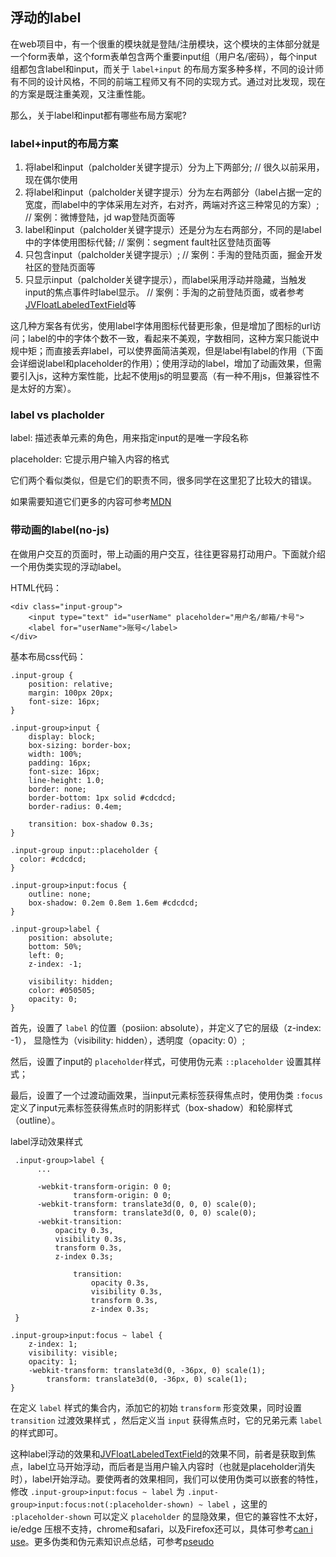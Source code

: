 ## 浮动的label

在web项目中，有一个很重的模块就是登陆/注册模块，这个模块的主体部分就是一个form表单，这个form表单包含两个重要input组（用户名/密码），每个input组都包含label和input，而关于 `label+input` 的布局方案多种多样，不同的设计师有不同的设计风格，不同的前端工程师又有不同的实现方式。通过对比发现，现在的方案是既注重美观，又注重性能。

那么，关于label和input都有哪些布局方案呢?

### label+input的布局方案

1. 将label和input（palcholder关键字提示）分为上下两部分; // 很久以前采用，现在偶尔使用
2. 将label和input（palcholder关键字提示）分为左右两部分（label占据一定的宽度，而label中的字体采用左对齐，右对齐，两端对齐这三种常见的方案）; // 案例：微博登陆，jd wap登陆页面等
3. label和input（palcholder关键字提示）还是分为左右两部分，不同的是label中的字体使用图标代替; // 案例：segment fault社区登陆页面等
4. 只包含input（palcholder关键字提示）; // 案例：手淘的登陆页面，掘金开发社区的登陆页面等
5. 只显示input（palcholder关键字提示），而label采用浮动并隐藏，当触发input的焦点事件时label显示。 // 案例：手淘的之前登陆页面，或者参考[JVFloatLabeledTextField](https://github.com/jverdi/JVFloatLabeledTextField)等

这几种方案各有优劣，使用label字体用图标代替更形象，但是增加了图标的url访问；label的中的字体个数不一致，看起来不美观，字数相同，这种方案只能说中规中矩；而直接丢弃label，可以使界面简洁美观，但是label有label的作用（下面会详细说label和placeholder的作用）；使用浮动的label，增加了动画效果，但需要引入js，这种方案性能，比起不使用js的明显要高（有一种不用js，但兼容性不是太好的方案）。

### label vs placholder

label: 描述表单元素的角色，用来指定input的是唯一字段名称

placeholder: 它提示用户输入内容的格式

它们两个看似类似，但是它们的职责不同，很多同学在这里犯了比较大的错误。

如果需要知道它们更多的内容可参考[MDN](https://developer.mozilla.org/zh-CN/docs/Web/HTML/Element/input#The_%3Clabel%3E_element)

### 带动画的label(no-js)

在做用户交互的页面时，带上动画的用户交互，往往更容易打动用户。下面就介绍一个用伪类实现的浮动label。

HTML代码：

```
<div class="input-group">
    <input type="text" id="userName" placeholder="用户名/邮箱/卡号">
    <label for="userName">账号</label>
</div>
```

基本布局css代码：

```
.input-group {
    position: relative;
    margin: 100px 20px;
    font-size: 16px;
}

.input-group>input {
    display: block;
    box-sizing: border-box;
    width: 100%;
    padding: 16px;
    font-size: 16px;
    line-height: 1.0;
    border: none;
    border-bottom: 1px solid #cdcdcd;
    border-radius: 0.4em;

    transition: box-shadow 0.3s;
}

.input-group input::placeholder {
  color: #cdcdcd;
}

.input-group>input:focus {
    outline: none;
    box-shadow: 0.2em 0.8em 1.6em #cdcdcd;
}

.input-group>label {
    position: absolute;
    bottom: 50%;
    left: 0;
    z-index: -1;
    
    visibility: hidden;
    color: #050505;
    opacity: 0;
}
```

首先，设置了 `label` 的位置（posiion: absolute），并定义了它的层级（z-index: -1）， 显隐性为（visibility: hidden），透明度（opacity: 0）;

然后，设置了input的 `placeholder`样式，可使用伪元素 `::placeholder` 设置其样式；

最后，设置了一个过渡动画效果，当input元素标签获得焦点时，使用伪类 `:focus` 定义了input元素标签获得焦点时的阴影样式（box-shadow）和轮廓样式（outline）。

label浮动效果样式

```
 .input-group>label {
      ...

      -webkit-transform-origin: 0 0;
              transform-origin: 0 0;
      -webkit-transform: translate3d(0, 0, 0) scale(0);
              transform: translate3d(0, 0, 0) scale(0);
      -webkit-transition:
          opacity 0.3s,
          visibility 0.3s,
          transform 0.3s,
          z-index 0.3s;
          
              transition:
                  opacity 0.3s,
                  visibility 0.3s,
                  transform 0.3s,
                  z-index 0.3s;
 }

.input-group>input:focus ~ label {
    z-index: 1;
    visibility: visible;
    opacity: 1;
    -webkit-transform: translate3d(0, -36px, 0) scale(1);
        transform: translate3d(0, -36px, 0) scale(1);
}
```

在定义 `label` 样式的集合内，添加它的初始 `transform` 形变效果，同时设置 `transition` 过渡效果样式 ，然后定义当 `input` 获得焦点时，它的兄弟元素 `label` 的样式即可。


这种label浮动的效果和[JVFloatLabeledTextField](https://github.com/jverdi/JVFloatLabeledTextField)的效果不同，前者是获取到焦点，label立马开始浮动，而后者是当用户输入内容时（也就是placeholder消失时），label开始浮动。要使两者的效果相同，我们可以使用伪类可以嵌套的特性，修改 `.input-group>input:focus ~ label` 为 `.input-group>input:focus:not(:placeholder-shown) ~ label` ，这里的 `:placeholder-shown` 可以定义 `placeholder` 的显隐效果，但它的兼容性不太好，ie/edge 压根不支持，chrome和safari，以及Firefox还可以，具体可参考[can i use](https://caniuse.com/#search=placeholder)。更多伪类和伪元素知识点总结，可参考[pseudo](https://github.com/lvzhenbang/pseudo)


